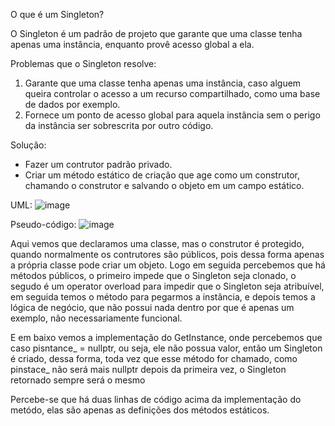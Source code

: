 O que é um Singleton?

O Singleton é um padrão de projeto que garante que uma classe tenha apenas uma instância, enquanto provê acesso global a ela.

Problemas que o Singleton resolve:

1. Garante que uma classe tenha apenas uma instância, caso alguem queira controlar o acesso a um recurso compartilhado, como uma base de dados por exemplo.
2. Fornece um ponto de acesso global para aquela instância sem o perigo da instância ser sobrescrita por outro código.

Solução:

 - Fazer um contrutor padrão privado.
 - Criar um método estático de criação que age como um construtor, chamando o construtor e salvando o objeto em um campo estático.


UML:
![image](https://refactoring.guru/images/patterns/diagrams/singleton/structure-pt-br.png)


 Pseudo-código:
![image](https://github.com/MonoHenry/engsoftdesign/assets/142462239/54a8d56d-3d7e-4962-b9db-88752d811d5c)

Aqui vemos que declaramos uma classe, mas o construtor é protegido, quando normalmente os contrutores são públicos, pois dessa forma apenas a própria classe pode criar um objeto.
Logo em seguida percebemos que há métodos públicos, o primeiro impede que o Singleton seja clonado, o segudo é  um operator overload para impedir que o Singleton seja atribuível, em seguida temos o método para pegarmos a instância, e depois temos a lógica de negócio, que não possui nada dentro por que é apenas um exemplo, não necessariamente funcional.

E em baixo vemos a implementação do GetInstance, onde percebemos que caso pisntance_ = nullptr, ou seja, ele não possua valor, então um Singleton é criado, dessa forma, toda vez que esse método for chamado, como pinstace_ não será mais nullptr depois da primeira vez, o Singleton retornado sempre será o mesmo

Percebe-se que há duas linhas de código acima da implementação do metódo, elas são apenas as definições dos métodos estáticos.

